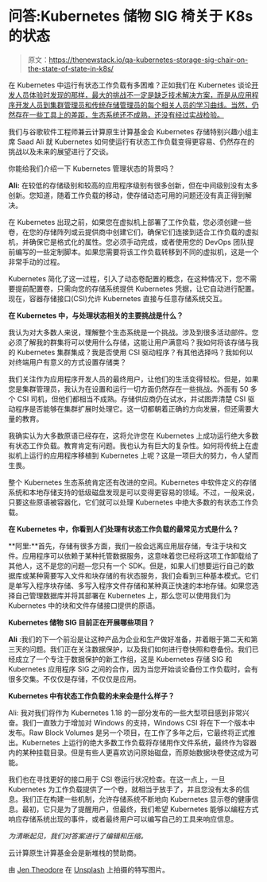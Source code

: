 # 问答:Kubernetes 储物 SIG 椅关于 K8s 的状态

> 原文：<https://thenewstack.io/qa-kubernetes-storage-sig-chair-on-the-state-of-state-in-k8s/>

在 Kubernetes 中运行有状态工作负载有多困难？正如我们在 Kubernetes 谈论[开发人员体验时发现的那样，最大的挑战不一定是缺乏技术解决方案，而是从应用程序开发人员到集群管理员和传统存储管理员的每个相关人员的学习曲线。当然，仍然存在一些工具上的差距，生态系统还不成熟，还没有经过实战检验。](/reality-check-a-peek-at-the-developer-experience-with-kubernetes/)

我们与谷歌软件工程师兼云计算原生计算基金会 Kubernetes 存储特别兴趣小组主席 Saad Ali 就 Kubernetes 如何使运行有状态工作负载变得更容易、仍然存在的挑战以及未来的展望进行了交谈。

你能给我们介绍一下 Kubernetes 管理状态的背景吗？

**Ali:** 在较低的存储级别和较高的应用程序级别有很多创新，但在中间级别没有太多创新。您知道，随着工作负载的移动，使存储动态可用的问题还没有真正得到解决。

在 Kubernetes 出现之前，如果您在虚拟机上部署了工作负载，您必须创建一些卷，在您的存储阵列或云提供商中创建它们，确保它们连接到适合工作负载的虚拟机，并确保它是格式化的属性。您必须手动完成，或者使用您的 DevOps 团队提前编写的一些定制脚本。如果您需要将该工作负载转移到不同的虚拟机，这是一个非常手动的过程。

Kubernetes 简化了这一过程，引入了动态卷配置的概念，在这种情况下，您不需要提前配置卷，只需向您的存储系统提供 Kubernetes 凭据，让它自动进行配置。现在，容器存储接口(CSI)允许 Kubernetes 直接与任意存储系统交互。

**在 Kubernetes 中，与处理状态相关的主要挑战是什么？**

我认为对大多数人来说，理解整个生态系统是一个挑战。涉及到很多活动部件。您必须了解我的群集将可以使用什么存储，这能让用户满意吗？我如何将该存储与我的 Kubernetes 集群集成？我是否使用 CSI 驱动程序？有其他选择吗？我如何以对终端用户有意义的方式设置存储类？

我们关注作为应用程序开发人员的最终用户，让他们的生活变得轻松。但是，如果您是集群管理员，我认为在设置和运行一切方面仍然存在一些挑战。外面有 50 多个 CSI 司机，但他们都相当不成熟。存储供应商仍在试水，并试图弄清楚 CSI 驱动程序是否能够在集群扩展时处理它。这一切都朝着正确的方向发展，但还需要大量的教育。

我确实认为大多数原语已经存在，这将允许您在 Kubernetes 上成功运行绝大多数有状态工作负载。教育肯定有问题。我也认为有巨大的复杂性。如何将传统上在虚拟机上运行的应用程序移植到 Kubernetes 上呢？这是一项巨大的努力，令人望而生畏。

整个 Kubernetes 生态系统肯定还有改进的空间。Kubernetes 中软件定义的存储系统和本地存储支持的低级磁盘发现是可以变得更容易的领域。不过，一般来说，只要这些原语被容器化，它们就可以处理 Kubernetes 中绝大多数的有状态工作负载。

**在 Kubernetes 中，你看到人们处理有状态工作负载的最常见方式是什么？**

**阿里:**首先，存储有很多方面，我们一般会远离应用层存储，专注于块和文件。应用程序可以依赖于某种托管数据服务，这意味着您已经将这项工作卸载给了其他人，这不是您的问题—您只有一个 SDK。但是，如果人们想要运行自己的数据库或某种需要写入文件和块存储的有状态服务，我们会看到三种基本模式。它们是单写入程序块存储、多写入程序文件存储和某种真正快速的本地存储。如果您选择自己管理数据库并将其部署在 Kubernetes 上，那么您可以使用我们为 Kubernetes 中的块和文件存储接口提供的原语。

**Kubernetes 储物 SIG 目前正在开展哪些项目？**

**Ali** :我们的下一个前沿是让这种产品为企业和生产做好准备，并着眼于第二天和第三天的问题。我们正在关注数据保护，以及我们如何进行卷快照和卷备份。我们已经成立了一个专注于数据保护的新工作组，这是 Kubernetes 存储 SIG 和 Kubernetes 应用程序 SIG 之间的合作，因为当您开始谈论备份工作负载时，会有很多交集。不仅仅是存储，不仅仅是应用。

**Kubernetes 中有状态工作负载的未来会是什么样子？**

Ali: 我对我们将作为 Kubernetes 1.18 的一部分发布的一些大型项目感到非常兴奋。我们一直致力于增加对 Windows 的支持，Windows CSI 将在下一个版本中发布。Raw Block Volumes 是另一个项目，在工作了多年之后，它最终将正式推出。Kubernetes 上运行的绝大多数工作负载将存储用作文件系统，最终作为容器内的某种挂载目录。但是有些人更喜欢访问原始磁盘，而原始数据块卷使这成为可能。

我们也在寻找更好的接口用于 CSI 卷运行状况检查。在这一点上，一旦 Kubernetes 为工作负载提供了一个卷，就相当于放手了，并且您没有太多的信息。我们正在构建一些机制，允许存储系统不断地向 Kubernetes 显示卷的健康信息。最初，它只是为了提醒用户，但最终，我们希望 Kubernetes 能够以编程方式响应存储系统出现的事件，或者最终用户可以编写自己的工具来响应信息。

*为清晰起见，我们对答案进行了编辑和压缩。*

云计算原生计算基金会是新堆栈的赞助商。

由 [Jen Theodore](https://unsplash.com/@jentheodore?utm_source=unsplash&utm_medium=referral&utm_content=creditCopyText) 在 [Unsplash](https://unsplash.com/s/photos/ship-building?utm_source=unsplash&utm_medium=referral&utm_content=creditCopyText) 上拍摄的特写图片。

<svg viewBox="0 0 68 31" version="1.1" xmlns:xlink="http://www.w3.org/1999/xlink"><title>Group</title> <desc>Created with Sketch.</desc></svg>